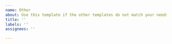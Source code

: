 ```yaml
---
name: Other
about: Use this template if the other templates do not match your needs
title: ''
labels: ''
assignees: ''

---
```



